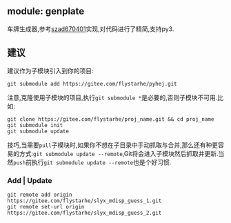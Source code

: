 ## module: genplate
车牌生成器,参考[szad670401](https://github.com/szad670401/end-to-end-for-chinese-plate-recognition)实现,对代码进行了精简,支持py3.

## 建议
建议作为子模块引入到你的项目:
```
git submodule add https://gitee.com/flystarhe/pyhej.git
```

注意,克隆使用子模块的项目,执行`git submodule *`是必要的,否则子模块不可用.比如:
```
git clone https://gitee.com/flystarhe/proj_name.git && cd proj_name
git submodule init
git submodule update
```

技巧,当需要`pull`子模块时,如果你不想在子目录中手动抓取与合并,那么还有种更容易的方式:`git submodule update --remote`,Git将会进入子模块然后抓取并更新.当然`push`前执行`git submodule update --remote`也是个好习惯.

### Add | Update
```
git remote add origin https://gitee.com/flystarhe/slyx_mdisp_guess_1.git
git remote set-url origin https://gitee.com/flystarhe/slyx_mdisp_guess_2.git
```
